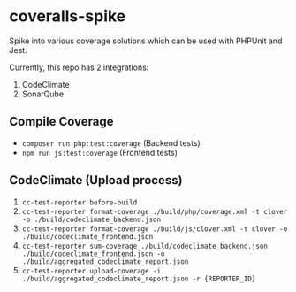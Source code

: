 # coveralls-spike
Spike into various coverage solutions which can be used with PHPUnit and Jest.

Currently, this repo has 2 integrations:
1. CodeClimate
2. SonarQube

## Compile Coverage
- `composer run php:test:coverage` (Backend tests)
- `npm run js:test:coverage` (Frontend tests)

## CodeClimate (Upload process)
1. `cc-test-reporter before-build`
2. `cc-test-reporter format-coverage ./build/php/coverage.xml -t clover -o ./build/codeclimate_backend.json`
3. `cc-test-reporter format-coverage ./build/js/clover.xml -t clover -o ./build/codeclimate_frontend.json`
4. `cc-test-reporter sum-coverage ./build/codeclimate_backend.json ./build/codeclimate_frontend.json -o ./build/aggregated_codeclimate_report.json`
5. `cc-test-reporter upload-coverage -i ./build/aggregated_codeclimate_report.json -r {REPORTER_ID}`